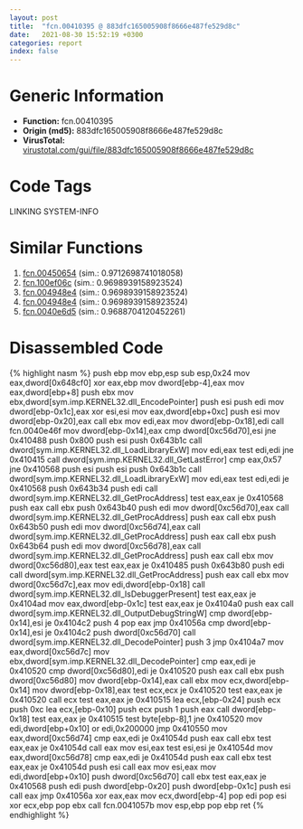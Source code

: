 ```yaml
---
layout: post
title:  "fcn.00410395 @ 883dfc165005908f8666e487fe529d8c"
date:   2021-08-30 15:52:19 +0300
categories: report
index: false
---
```


# Generic Information
- **Function:** fcn.00410395
- **Origin (md5):** 883dfc165005908f8666e487fe529d8c
- **VirusTotal:** [virustotal.com/gui/file/883dfc165005908f8666e487fe529d8c][virustotal_ref]

# Code Tags
<span class="tag" id="LINKING">LINKING</span>
<span class="tag" id="SYSTEM-INFO">SYSTEM-INFO</span>


# Similar Functions

1. [fcn.00450654][similar_1_ref] (sim.: 0.9712698741018058)
2. [fcn.100ef06c][similar_2_ref] (sim.: 0.9698939158923524)
3. [fcn.004948e4][similar_3_ref] (sim.: 0.9698939158923524)
4. [fcn.004948e4][similar_4_ref] (sim.: 0.9698939158923524)
5. [fcn.0040e6d5][similar_5_ref] (sim.: 0.9688704120452261)


# Disassembled Code

{% highlight nasm %}
push ebp
mov ebp,esp
sub esp,0x24
mov eax,dword[0x648cf0]
xor eax,ebp
mov dword[ebp-4],eax
mov eax,dword[ebp+8]
push ebx
mov ebx,dword[sym.imp.KERNEL32.dll_EncodePointer]
push esi
push edi
mov dword[ebp-0x1c],eax
xor esi,esi
mov eax,dword[ebp+0xc]
push esi
mov dword[ebp-0x20],eax
call ebx
mov edi,eax
mov dword[ebp-0x18],edi
call fcn.0040e46f
mov dword[ebp-0x14],eax
cmp dword[0xc56d70],esi
jne 0x410488
push 0x800
push esi
push 0x643b1c
call dword[sym.imp.KERNEL32.dll_LoadLibraryExW]
mov edi,eax
test edi,edi
jne 0x410415
call dword[sym.imp.KERNEL32.dll_GetLastError]
cmp eax,0x57
jne 0x410568
push esi
push esi
push 0x643b1c
call dword[sym.imp.KERNEL32.dll_LoadLibraryExW]
mov edi,eax
test edi,edi
je 0x410568
push 0x643b34
push edi
call dword[sym.imp.KERNEL32.dll_GetProcAddress]
test eax,eax
je 0x410568
push eax
call ebx
push 0x643b40
push edi
mov dword[0xc56d70],eax
call dword[sym.imp.KERNEL32.dll_GetProcAddress]
push eax
call ebx
push 0x643b50
push edi
mov dword[0xc56d74],eax
call dword[sym.imp.KERNEL32.dll_GetProcAddress]
push eax
call ebx
push 0x643b64
push edi
mov dword[0xc56d78],eax
call dword[sym.imp.KERNEL32.dll_GetProcAddress]
push eax
call ebx
mov dword[0xc56d80],eax
test eax,eax
je 0x410485
push 0x643b80
push edi
call dword[sym.imp.KERNEL32.dll_GetProcAddress]
push eax
call ebx
mov dword[0xc56d7c],eax
mov edi,dword[ebp-0x18]
call dword[sym.imp.KERNEL32.dll_IsDebuggerPresent]
test eax,eax
je 0x4104ad
mov eax,dword[ebp-0x1c]
test eax,eax
je 0x4104a0
push eax
call dword[sym.imp.KERNEL32.dll_OutputDebugStringW]
cmp dword[ebp-0x14],esi
je 0x4104c2
push 4
pop eax
jmp 0x41056a
cmp dword[ebp-0x14],esi
je 0x4104c2
push dword[0xc56d70]
call dword[sym.imp.KERNEL32.dll_DecodePointer]
push 3
jmp 0x4104a7
mov eax,dword[0xc56d7c]
mov ebx,dword[sym.imp.KERNEL32.dll_DecodePointer]
cmp eax,edi
je 0x410520
cmp dword[0xc56d80],edi
je 0x410520
push eax
call ebx
push dword[0xc56d80]
mov dword[ebp-0x14],eax
call ebx
mov ecx,dword[ebp-0x14]
mov dword[ebp-0x18],eax
test ecx,ecx
je 0x410520
test eax,eax
je 0x410520
call ecx
test eax,eax
je 0x410515
lea ecx,[ebp-0x24]
push ecx
push 0xc
lea ecx,[ebp-0x10]
push ecx
push 1
push eax
call dword[ebp-0x18]
test eax,eax
je 0x410515
test byte[ebp-8],1
jne 0x410520
mov edi,dword[ebp+0x10]
or edi,0x200000
jmp 0x410550
mov eax,dword[0xc56d74]
cmp eax,edi
je 0x41054d
push eax
call ebx
test eax,eax
je 0x41054d
call eax
mov esi,eax
test esi,esi
je 0x41054d
mov eax,dword[0xc56d78]
cmp eax,edi
je 0x41054d
push eax
call ebx
test eax,eax
je 0x41054d
push esi
call eax
mov esi,eax
mov edi,dword[ebp+0x10]
push dword[0xc56d70]
call ebx
test eax,eax
je 0x410568
push edi
push dword[ebp-0x20]
push dword[ebp-0x1c]
push esi
call eax
jmp 0x41056a
xor eax,eax
mov ecx,dword[ebp-4]
pop edi
pop esi
xor ecx,ebp
pop ebx
call fcn.0041057b
mov esp,ebp
pop ebp
ret
{% endhighlight %}


[similar_1_ref]: /report/fcn.00450654@ba5ec83721de3ca10b3c9583f3b2c6a1
[similar_2_ref]: /report/fcn.100ef06c@a0ac129ff3ea4c0dfa9529c259a9502c
[similar_3_ref]: /report/fcn.004948e4@912f1d013a0d6151bc7a7cef6da1b2a0
[similar_4_ref]: /report/fcn.004948e4@152885a790b99953ce23874f0947b7bd
[similar_5_ref]: /report/fcn.0040e6d5@4e7335a256154dbc07a5bd862e9622fe
[virustotal_ref]: https://www.virustotal.com/gui/file/883dfc165005908f8666e487fe529d8c